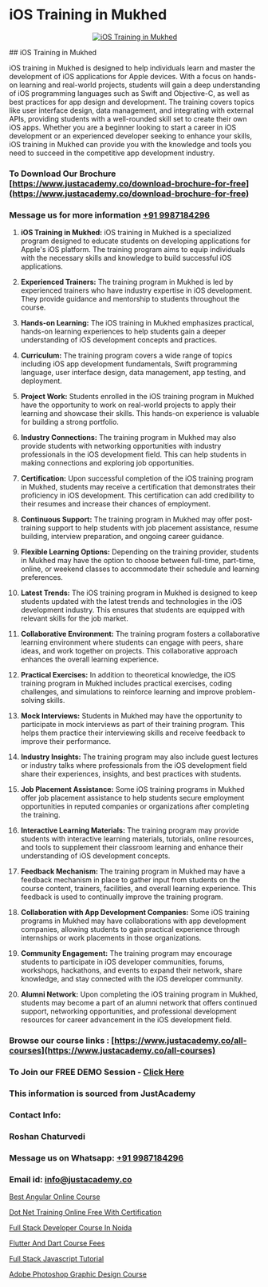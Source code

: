 # iOS Training in Mukhed

<p align="center">
  <a href="https://justacademy.co/course-detail/ios-training">
    <img src="https://justacademy.co/storage2/course_image/1676636008_course_image.webp" alt="iOS Training in Mukhed">
  </a>
</p>
## iOS Training in Mukhed

iOS training in Mukhed is designed to help individuals learn and master the development of iOS applications for Apple devices. With a focus on hands-on learning and real-world projects, students will gain a deep understanding of iOS programming languages such as Swift and Objective-C, as well as best practices for app design and development. The training covers topics like user interface design, data management, and integrating with external APIs, providing students with a well-rounded skill set to create their own iOS apps. Whether you are a beginner looking to start a career in iOS development or an experienced developer seeking to enhance your skills, iOS training in Mukhed can provide you with the knowledge and tools you need to succeed in the competitive app development industry.
### To Download Our Brochure [https://www.justacademy.co/download-brochure-for-free](https://www.justacademy.co/download-brochure-for-free)
### Message us for more information [+91 9987184296](https://api.whatsapp.com/send?phone=919987184296)
1) **iOS Training in Mukhed:**
iOS training in Mukhed is a specialized program designed to educate students on developing applications for Apple's iOS platform. The training program aims to equip individuals with the necessary skills and knowledge to build successful iOS applications.

2) **Experienced Trainers:** The training program in Mukhed is led by experienced trainers who have industry expertise in iOS development. They provide guidance and mentorship to students throughout the course.

3) **Hands-on Learning:** The iOS training in Mukhed emphasizes practical, hands-on learning experiences to help students gain a deeper understanding of iOS development concepts and practices.

4) **Curriculum:** The training program covers a wide range of topics including iOS app development fundamentals, Swift programming language, user interface design, data management, app testing, and deployment.

5) **Project Work:** Students enrolled in the iOS training program in Mukhed have the opportunity to work on real-world projects to apply their learning and showcase their skills. This hands-on experience is valuable for building a strong portfolio.

6) **Industry Connections:** The training program in Mukhed may also provide students with networking opportunities with industry professionals in the iOS development field. This can help students in making connections and exploring job opportunities.

7) **Certification:** Upon successful completion of the iOS training program in Mukhed, students may receive a certification that demonstrates their proficiency in iOS development. This certification can add credibility to their resumes and increase their chances of employment.

8) **Continuous Support:** The training program in Mukhed may offer post-training support to help students with job placement assistance, resume building, interview preparation, and ongoing career guidance.

9) **Flexible Learning Options:** Depending on the training provider, students in Mukhed may have the option to choose between full-time, part-time, online, or weekend classes to accommodate their schedule and learning preferences.

10) **Latest Trends:** The iOS training program in Mukhed is designed to keep students updated with the latest trends and technologies in the iOS development industry. This ensures that students are equipped with relevant skills for the job market.

11) **Collaborative Environment:** The training program fosters a collaborative learning environment where students can engage with peers, share ideas, and work together on projects. This collaborative approach enhances the overall learning experience.

12) **Practical Exercises:** In addition to theoretical knowledge, the iOS training program in Mukhed includes practical exercises, coding challenges, and simulations to reinforce learning and improve problem-solving skills.

13) **Mock Interviews:** Students in Mukhed may have the opportunity to participate in mock interviews as part of their training program. This helps them practice their interviewing skills and receive feedback to improve their performance.

14) **Industry Insights:** The training program may also include guest lectures or industry talks where professionals from the iOS development field share their experiences, insights, and best practices with students.

15) **Job Placement Assistance:** Some iOS training programs in Mukhed offer job placement assistance to help students secure employment opportunities in reputed companies or organizations after completing the training.

16) **Interactive Learning Materials:** The training program may provide students with interactive learning materials, tutorials, online resources, and tools to supplement their classroom learning and enhance their understanding of iOS development concepts.

17) **Feedback Mechanism:** The training program in Mukhed may have a feedback mechanism in place to gather input from students on the course content, trainers, facilities, and overall learning experience. This feedback is used to continually improve the training program.

18) **Collaboration with App Development Companies:** Some iOS training programs in Mukhed may have collaborations with app development companies, allowing students to gain practical experience through internships or work placements in those organizations.

19) **Community Engagement:** The training program may encourage students to participate in iOS developer communities, forums, workshops, hackathons, and events to expand their network, share knowledge, and stay connected with the iOS developer community.

20) **Alumni Network:** Upon completing the iOS training program in Mukhed, students may become a part of an alumni network that offers continued support, networking opportunities, and professional development resources for career advancement in the iOS development field.

### Browse our course links : [https://www.justacademy.co/all-courses](https://www.justacademy.co/all-courses) 
### To Join our FREE DEMO Session - [Click Here](https://www.justacademy.co/register-for-course-demo)


### This information is sourced from JustAcademy
### Contact Info:
### Roshan Chaturvedi
### Message us on Whatsapp: [+91 9987184296](https://api.whatsapp.com/send?phone=919987184296)
### Email id: [info@justacademy.co](mailto:info@justacademy.co)
                
[Best Angular Online Course](https://www.linkedin.com/pulse/best-angular-online-course-justacademy-beangaluru-elr8c?trackingId=d8MfoUiVNQHYUNIrItJpeg%3D%3D&lipi=urn%3Ali%3Apage%3Ad_flagship3_company_admin%3BpD6q2VILS9qcBdXR1J94fw%3D%3D)

[Dot Net Training Online Free With Certification](https://www.linkedin.com/pulse/dot-net-training-online-free-certification-justacademy-sunnyvale-bhyjc?trackingId=vjYa%2FxWuz4GAgaZMLT5Cfg%3D%3D&lipi=urn%3Ali%3Apage%3Ad_flagship3_company_admin%3Bw3FaZuhqQImafpQ55o%2FftQ%3D%3D)

[Full Stack Developer Course In Noida](https://medium.com/@akanshapatil/full-stack-developer-course-in-noida-27825629d468)

[Flutter And Dart Course Fees](https://medium.com/@mahi3106/flutter-and-dart-course-fees-cd4d48694095)

[Full Stack Javascript Tutorial](https://justacademyin.github.io/Articles/Full-Stack-Javascript-Tutorial)

[Adobe Photoshop Graphic Design Course](https://justacademyin.github.io/justacademy/adobe-photoshop-graphic-design-course)


